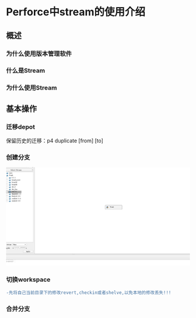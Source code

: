 # Perforce中stream的使用介绍
## 概述
### 为什么使用版本管理软件
### 什么是Stream
### 为什么使用Stream
## 基本操作
### 迁移depot
保留历史的迁移：p4 duplicate [from] [to]
### 创建分支
![Alt text](https://github.com/z530989673/P4-Stream-Intro/blob/master/Pic/createbranch.gif)
### 切换workspace
```diff
-先将自己当前目录下的修改revert,checkin或者shelve,以免本地的修改丢失!!!
```
### 合并分支
